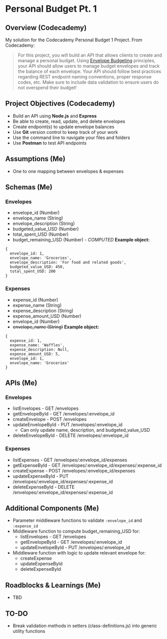 # Personal Budget Pt. 1

## Overview (Codecademy)
My solution for the Codecademy Personal Budget 1 Project. From Codecademy:
> For this project, you will build an API that allows clients to create and manage a personal budget. Using [Envelope Budgeting](https://www.thebalance.com/what-is-envelope-budgeting-1293682) principles, your API should allow users to manage budget envelopes and track the balance of each envelope. Your API should follow best practices regarding REST endpoint naming conventions, proper response codes, etc. Make sure to include data validation to ensure users do not overspend their budget!

## Project Objectives (Codecademy)
- Build an API using **Node.js** and **Express**
- Be able to create, read, update, and delete envelopes
- Create endpoint(s) to update envelope balances
- Use **Git** version control to keep track of your work
- Use the command line to navigate your files and folders
- Use **Postman** to test API endpoints

## Assumptions (Me)
- One to one mapping between envelopes & expenses

## Schemas (Me)
### Envelopes
- envelope_id (Number)
- envelope_name (String)
- envelope_description (String)
- budgeted_value_USD (Number)
- total_spent_USD (Number)
- budget_remaining_USD (Number) - *COMPUTED*
**Example object:**
``` JS
{
  envelope_id: 1,
  envelope_name: 'Groceries',
  envelope_description: 'For food and related goods',
  budgeted_value_USD: 450,
  total_spent_USD: 200
}
```
### Expenses
- expense_id (Number)
- expense_name (String)
- expense_description (String)
- expense_amount_USD (Number)
- envelope_id (Number)
- ~~envelope_name (String)~~
**Example object:**
``` JS
{
  expense_id: 1,
  expense_name: 'Waffles',
  expense_description: Null,
  expense_amount_USD: 5,
  envelope_id: 1,
  envelope_name: 'Groceries'
}
```
## APIs (Me)
### Envelopes
- listEnvelopes - GET /envelopes
- getEnvelopeById - GET /envelopes/:envelope_id
- createEnvelope - POST /envelopes
- updateEnvelopeById - PUT /envelopes/:envelope_id
  - Can only update name, description, and budgeted_value_USD
- deleteEnvelopeById - DELETE /envelopes/:envelope_id
### Expenses
- listExpenses - GET /envelopes/:envelope_id/expenses
- getExpenseById - GET /envelopes/:envelope_id/expenses/:expense_id
- createExpense - POST /envelopes/:envelope_id/expenses
- updateExpenseById - PUT /envelopes/:envelope_id/expenses/:expense_id
- deleteExpenseById - DELETE /envelopes/:envelope_id/expenses/:expense_id

## Additional Components (Me)
- Parameter middleware functions to validate `:envelope_id` and `:expense_id`
- Middleware function to compute budget_remaining_USD for:
  - listEnvelopes - GET /envelopes
  - getEnvelopeById - GET /envelopes/:envelope_id
  - updateEnvelopeById - PUT /envelopes/:envelope_id
- Middleware function with logic to update relevant envelope for:
  - createExpense
  - updateExpenseById
  - deleteExpenseById

## Roadblocks & Learnings (Me)
- TBD

## TO-DO
- Break validation methods in setters (class-definitions.js) into generic utility functions